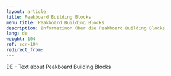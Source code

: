 ```yaml
---
layout: article
title: Peakboard Building Blocks
menu_title: Peakboard Building Blocks
description: Informatinon über die Peakboard Building Blocks
lang: de
weight: 104
ref: scr-104
redirect_from:
---
```


DE - Text about Peakboard Building Blocks 